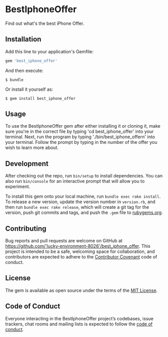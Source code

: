 # BestIphoneOffer

Find out what's the best iPhone Offer.

## Installation

Add this line to your application's Gemfile:

```ruby
gem 'best_iphone_offer'
```

And then execute:

    $ bundle

Or install it yourself as:

    $ gem install best_iphone_offer

## Usage

To use the BestIphoneOffer gem after either installing it or cloning it, make sure you're in the correct file by typing 'cd best_iphone_offer' into your terminal. Next, run the program by typing './bin/best_iphone_offern' into your terminal. Follow the prompt by typing in the number of the offer you wish to learn more about. 

## Development

After checking out the repo, run `bin/setup` to install dependencies. You can also run `bin/console` for an interactive prompt that will allow you to experiment.

To install this gem onto your local machine, run `bundle exec rake install`. To release a new version, update the version number in `version.rb`, and then run `bundle exec rake release`, which will create a git tag for the version, push git commits and tags, and push the `.gem` file to [rubygems.org](https://rubygems.org).

## Contributing

Bug reports and pull requests are welcome on GitHub at https://github.com/'lucky-environment-8026'/best_iphone_offer. This project is intended to be a safe, welcoming space for collaboration, and contributors are expected to adhere to the [Contributor Covenant](http://contributor-covenant.org) code of conduct.

## License

The gem is available as open source under the terms of the [MIT License](https://opensource.org/licenses/MIT).

## Code of Conduct

Everyone interacting in the BestIphoneOffer project’s codebases, issue trackers, chat rooms and mailing lists is expected to follow the [code of conduct](https://github.com/'lucky-environment-8026'/best_iphone_offer/blob/master/CODE_OF_CONDUCT.md).

